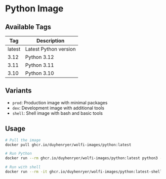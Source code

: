# Python Image

## Available Tags

| Tag | Description |
|-----|-------------|
| latest | Latest Python version |
| 3.12 | Python 3.12 |
| 3.11 | Python 3.11 |
| 3.10 | Python 3.10 |

## Variants

- `prod`: Production image with minimal packages
- `dev`: Development image with additional tools
- `shell`: Shell image with bash and basic tools

## Usage

```bash
# Pull the image
docker pull ghcr.io/duyhenryer/wolfi-images/python:latest

# Run Python
docker run --rm ghcr.io/duyhenryer/wolfi-images/python:latest python3 --version

# Run with shell
docker run --rm -it ghcr.io/duyhenryer/wolfi-images/python:latest-shell
```